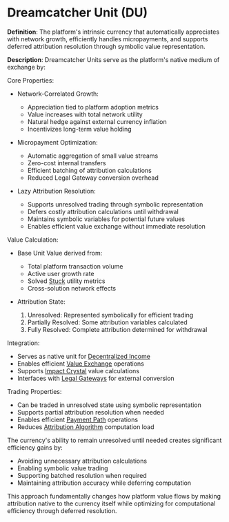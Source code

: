 # Dreamcatcher Unit (DU)

**Definition**: The platform's intrinsic currency that automatically appreciates with network growth, efficiently handles micropayments, and supports deferred attribution resolution through symbolic value representation.

**Description**: Dreamcatcher Units serve as the platform's native medium of exchange by:

Core Properties:

- Network-Correlated Growth:
  - Appreciation tied to platform adoption metrics
  - Value increases with total network utility
  - Natural hedge against external currency inflation
  - Incentivizes long-term value holding

- Micropayment Optimization:
  - Automatic aggregation of small value streams
  - Zero-cost internal transfers
  - Efficient batching of attribution calculations
  - Reduced Legal Gateway conversion overhead

- Lazy Attribution Resolution:
  - Supports unresolved trading through symbolic representation
  - Defers costly attribution calculations until withdrawal
  - Maintains symbolic variables for potential future values
  - Enables efficient value exchange without immediate resolution

Value Calculation:

- Base Unit Value derived from:
  - Total platform transaction volume
  - Active user growth rate
  - Solved [Stuck](stuck.md) utility metrics
  - Cross-solution network effects

- Attribution State:
  1. Unresolved: Represented symbolically for efficient trading
  2. Partially Resolved: Some attribution variables calculated
  3. Fully Resolved: Complete attribution determined for withdrawal

Integration:

- Serves as native unit for [Decentralized Income](decentralized-income.md)
- Enables efficient [Value Exchange](value-exchange.md) operations
- Supports [Impact Crystal](impact-crystal.md) value calculations
- Interfaces with [Legal Gateways](legal-gateway.md) for external conversion

Trading Properties:

- Can be traded in unresolved state using symbolic representation
- Supports partial attribution resolution when needed
- Enables efficient [Payment Path](payment-path.md) operations
- Reduces [Attribution Algorithm](attribution-algorithm.md) computation load

The currency's ability to remain unresolved until needed creates significant efficiency gains by:

- Avoiding unnecessary attribution calculations
- Enabling symbolic value trading
- Supporting batched resolution when required
- Maintaining attribution accuracy while deferring computation

This approach fundamentally changes how platform value flows by making attribution native to the currency itself while optimizing for computational efficiency through deferred resolution.
